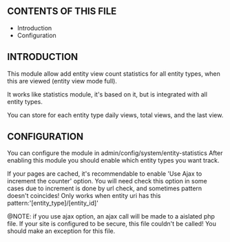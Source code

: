 CONTENTS OF THIS FILE
---------------------

 * Introduction
 * Configuration

INTRODUCTION
------------

This module allow add entity view count statistics for all entity types,
when this are viewed (entity view mode full).

It works like statistics module, it's based on it,
but is integrated with all entity types.

You can store for each entity type daily views, total views, and the last view.

CONFIGURATION
-------------
You can configure the module in admin/config/system/entity-statistics
After enabling this module you should enable which entity types you want track.

If your pages are cached, it's recommendable to enable
'Use Ajax to increment the counter' option. You will need check this option
in some cases due to increment is done by url check, and sometimes pattern
doesn't coincides! Only works when entity uri has
this pattern:'[entity_type]/[entity_id]'

@NOTE: if you use ajax option, an ajax call will be made to a aislated php
file. If your site is configured to be secure, this file couldn't be called!
You should make an exception for this file.
